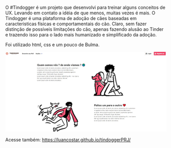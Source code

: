 O #Tindogger é um projeto que desenvolvi para treinar alguns conceitos de UX. Levando em contato a idéia de que menos, muitas vezes é mais.
O Tindogger é uma plataforma de adoção de cães baseadas em caracteristicas físicas e comportamentais do cão. Claro, sem fazer distinção de possíveis limitações do cão,
apenas fazendo alusão ao Tinder e trazendo isso para o lado mais humanizado e simplificado da adoção.

Foi utilizado html, css e um pouco de Bulma.

<img src="https://raw.githubusercontent.com/luancostar/tindoggerPRJ/master/imgfor/preview.JPG">

Acesse também: https://luancostar.github.io/tindoggerPRJ/
